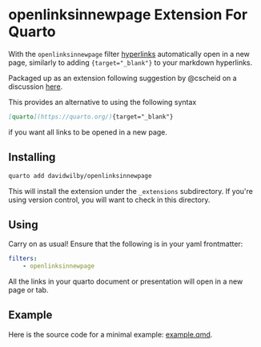 # openlinksinnewpage Extension For Quarto

With the `openlinksinnewpage` filter [hyperlinks](https://quarto.org/) automatically open in a new page, similarly to adding `{target="_blank"}` to your markdown hyperlinks.

Packaged up as an extension following suggestion by @cscheid on a discussion [here](https://github.com/quarto-dev/quarto-cli/discussions/3169).

This provides an alternative to using the following syntax

```md
[quarto](https://quarto.org/){target="_blank"}
```

if you want all links to be opened in a new page.

## Installing

```bash
quarto add davidwilby/openlinksinnewpage
```

This will install the extension under the `_extensions` subdirectory.
If you're using version control, you will want to check in this directory.

## Using

Carry on as usual! Ensure that the following is in your yaml frontmatter:

```yaml
filters:
    - openlinksinnewpage
```

All the links in your quarto document or presentation will open in a new page or tab.

## Example

Here is the source code for a minimal example: [example.qmd](example.qmd).

